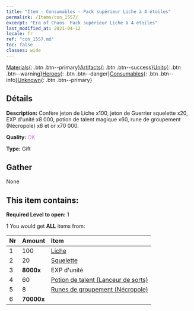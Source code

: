 ```yaml
---
title: "Item - Consumables - Pack supérieur Liche à 4 étoiles"
permalink: /Items/con_1557/
excerpt: "Era of Chaos  Pack supérieur Liche à 4 étoiles"
last_modified_at: 2021-04-12
locale: fr
ref: "con_1557.md"
toc: false
classes: wide
---
```

 [Materials](/fr/Items/){: .btn .btn--primary}[Artifacts](/fr/Items/Artifacts/){: .btn .btn--success}[Units](/fr/Items/Units/){: .btn .btn--warning}[Heroes](/fr/Items/Heroes/){: .btn .btn--danger}[Consumables](/fr/Items/Consumables/){: .btn .btn--info}[Unknown](/fr/Items/Unknown/){: .btn .btn--primary}

## Détails
 **Description:** Confère jeton de Liche x100, jeton de Guerrier squelette x20, EXP d'unité x8 000, potion de talent magique x60, rune de groupement (Nécropole) x8 et or x70 000.

 **Quality:** <span style="color: #DA70D6">OK</span>

 **Type:** Gift

## Gather

  None

## This item contains:

 **Required Level to open:** 1

 1 You would get **ALL** items  from:

  | Nr | Amount |     Item    |
  |:---|:-------|:------------|
  | 1 | 100 | [Liche](/fr/Items/unt_212/) | 
  | 2 | 20 | [Squelette](/fr/Items/unt_208/) | 
  | 3 |  **8000x** | EXP d'unité |  | 
  | 4 | 60 | [Potion de talent (Lanceur de sorts)](/fr/Items/con_790/) | 
  | 5 | 8 | [Runes de groupement (Nécropole)](/fr/Items/con_755/) | 
  | 6 |  **70000x** | <i class="fas fa-coins"/> |  | 
